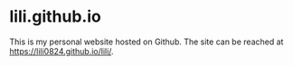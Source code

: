 # lili.github.io
This is my personal website hosted on Github. The site can be reached at https://lili0824.github.io/lili/.
